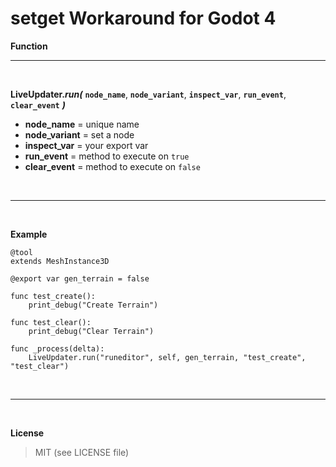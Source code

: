 # setget Workaround for Godot 4


**Function**

___

<br />

**LiveUpdater._run(_** **`node_name`**, **`node_variant`**, **`inspect_var`**, **`run_event`**, **`clear_event`** **_)_**

+ **node_name**     = unique name
+ **node_variant**  = set a node
+ **inspect_var**   = your export var
+ **run_event**     = method to execute on `true`
+ **clear_event**   = method to execute on `false`

<br />

___

<br />

**Example**

```
@tool
extends MeshInstance3D

@export var gen_terrain = false

func test_create():
    print_debug("Create Terrain")

func test_clear():
    print_debug("Clear Terrain")

func _process(delta):
    LiveUpdater.run("runeditor", self, gen_terrain, "test_create", "test_clear")

```

<br />

___

<br />

**License**

> MIT (see LICENSE file)
